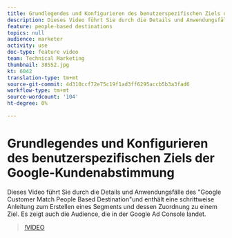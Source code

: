 ```yaml
---
title: Grundlegendes und Konfigurieren des benutzerspezifischen Ziels der Google-Kundenabstimmung
description: Dieses Video führt Sie durch die Details und Anwendungsfälle des "Google Customer Match People Based Destination"und enthält eine Anleitung zum Erstellen eines Segments und Zuordnen zu einem Ziel. Es zeigt auch die Audience, die in der Google Ad Console landet.
feature: people-based destinations
topics: null
audience: marketer
activity: use
doc-type: feature video
team: Technical Marketing
thumbnail: 38552.jpg
kt: 6042
translation-type: tm+mt
source-git-commit: 4d310ccf72e75c19f1ad3ff6295accb5b3a3fad6
workflow-type: tm+mt
source-wordcount: '104'
ht-degree: 0%

---
```



# Grundlegendes und Konfigurieren des benutzerspezifischen Ziels der Google-Kundenabstimmung

Dieses Video führt Sie durch die Details und Anwendungsfälle des &quot;Google Customer Match People Based Destination&quot;und enthält eine schrittweise Anleitung zum Erstellen eines Segments und dessen Zuordnung zu einem Ziel. Es zeigt auch die Audience, die in der Google Ad Console landet.

>[!VIDEO](https://video.tv.adobe.com/v/38552/?quality=12&learn=on)
